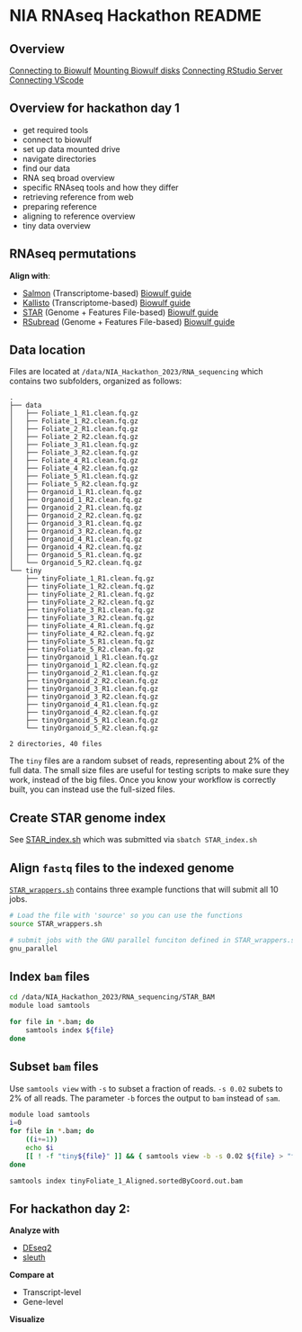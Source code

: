 # NIA RNAseq Hackathon README

## Overview



[Connecting to Biowulf](docs/biowulf.md)
[Mounting Biowulf disks](docs/mount_disk.md)
[Connecting RStudio Server](docs/rstudio_server.md)
[Connecting VScode](docs/vscode.md)


## Overview for hackathon day 1
- get required tools
- connect to biowulf
- set up data mounted drive
- navigate directories
- find our data
- RNA seq broad overview
- specific RNAseq tools and how they differ
- retrieving reference from web
- preparing reference
- aligning to reference overview
- tiny data overview



## RNAseq permutations
**Align with**:
- [Salmon](https://combine-lab.github.io/salmon/) (Transcriptome-based) [Biowulf guide](https://hpc.nih.gov/apps/salmon.html)
- [Kallisto](https://pachterlab.github.io/kallisto/) (Transcriptome-based) [Biowulf guide](https://hpc.nih.gov/apps/kallisto.html)
- [STAR](https://github.com/alexdobin/STAR) (Genome + Features File-based) [Biowulf guide](https://hpc.nih.gov/apps/STAR.html)
- [RSubread](https://bioconductor.org/packages/release/bioc/html/Rsubread.html) (Genome + Features File-based) [Biowulf guide](https://hpc.nih.gov/apps/subread.html)

## Data location
Files are located at `/data/NIA_Hackathon_2023/RNA_sequencing` which contains two subfolders, organized as follows:
```
.
├── data
│   ├── Foliate_1_R1.clean.fq.gz
│   ├── Foliate_1_R2.clean.fq.gz
│   ├── Foliate_2_R1.clean.fq.gz
│   ├── Foliate_2_R2.clean.fq.gz
│   ├── Foliate_3_R1.clean.fq.gz
│   ├── Foliate_3_R2.clean.fq.gz
│   ├── Foliate_4_R1.clean.fq.gz
│   ├── Foliate_4_R2.clean.fq.gz
│   ├── Foliate_5_R1.clean.fq.gz
│   ├── Foliate_5_R2.clean.fq.gz
│   ├── Organoid_1_R1.clean.fq.gz
│   ├── Organoid_1_R2.clean.fq.gz
│   ├── Organoid_2_R1.clean.fq.gz
│   ├── Organoid_2_R2.clean.fq.gz
│   ├── Organoid_3_R1.clean.fq.gz
│   ├── Organoid_3_R2.clean.fq.gz
│   ├── Organoid_4_R1.clean.fq.gz
│   ├── Organoid_4_R2.clean.fq.gz
│   ├── Organoid_5_R1.clean.fq.gz
│   └── Organoid_5_R2.clean.fq.gz
└── tiny
    ├── tinyFoliate_1_R1.clean.fq.gz
    ├── tinyFoliate_1_R2.clean.fq.gz
    ├── tinyFoliate_2_R1.clean.fq.gz
    ├── tinyFoliate_2_R2.clean.fq.gz
    ├── tinyFoliate_3_R1.clean.fq.gz
    ├── tinyFoliate_3_R2.clean.fq.gz
    ├── tinyFoliate_4_R1.clean.fq.gz
    ├── tinyFoliate_4_R2.clean.fq.gz
    ├── tinyFoliate_5_R1.clean.fq.gz
    ├── tinyFoliate_5_R2.clean.fq.gz
    ├── tinyOrganoid_1_R1.clean.fq.gz
    ├── tinyOrganoid_1_R2.clean.fq.gz
    ├── tinyOrganoid_2_R1.clean.fq.gz
    ├── tinyOrganoid_2_R2.clean.fq.gz
    ├── tinyOrganoid_3_R1.clean.fq.gz
    ├── tinyOrganoid_3_R2.clean.fq.gz
    ├── tinyOrganoid_4_R1.clean.fq.gz
    ├── tinyOrganoid_4_R2.clean.fq.gz
    ├── tinyOrganoid_5_R1.clean.fq.gz
    └── tinyOrganoid_5_R2.clean.fq.gz

2 directories, 40 files
```

The `tiny` files are a random subset of reads, representing about 2% of the full data.
The small size files are useful for testing scripts to make sure they work, instead of the big files. Once you know your workflow is correctly built, you can instead use the full-sized files.

## Create STAR genome index
See [STAR_index.sh](STAR_index.sh) which was submitted via `sbatch STAR_index.sh`

## Align `fastq` files to the indexed genome
[`STAR_wrappers.sh`](STAR_wrappers.sh) contains three example functions that will submit all 10 jobs.

```bash
# Load the file with 'source' so you can use the functions
source STAR_wrappers.sh

# submit jobs with the GNU parallel funciton defined in STAR_wrappers.sh
gnu_parallel
```

## Index `bam` files
```bash
cd /data/NIA_Hackathon_2023/RNA_sequencing/STAR_BAM
module load samtools

for file in *.bam; do
    samtools index ${file}
done
```

## Subset `bam` files
Use `samtools view` with `-s` to subset a fraction of reads. `-s 0.02` subets to 2% of all reads.
The parameter `-b` forces the output to `bam` instead of `sam`.
```bash
module load samtools
i=0
for file in *.bam; do
    ((i+=1))
    echo $i
    [[ ! -f "tiny${file}" ]] && { samtools view -b -s 0.02 ${file} > "tiny${file}" &&  samtools index "tiny${file}"; }
done

samtools index tinyFoliate_1_Aligned.sortedByCoord.out.bam
```


## For hackathon day 2:
**Analyze with**
- [DEseq2](https://bioconductor.org/packages/release/bioc/html/DESeq2.html)
- [sleuth](https://pachterlab.github.io/sleuth/about)

**Compare at**
- Transcript-level
- Gene-level

**Visualize**